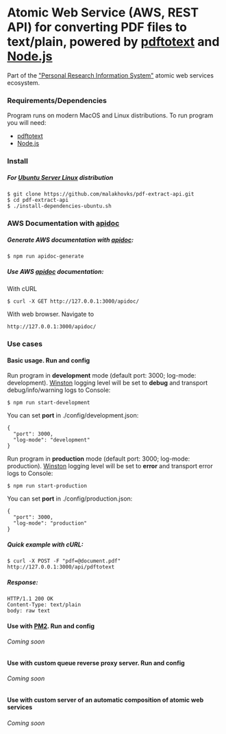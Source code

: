 # Atomic Web Service (AWS, REST API) for converting PDF files to text/plain, powered by [pdftotext](https://en.wikipedia.org/wiki/Pdftotext) and [Node.js](https://nodejs.org)

Part of the ["Personal Research Information System"](http://icybcluster.org.ua:34145/) atomic web services ecosystem.

### Requirements/Dependencies

Program runs on modern MacOS and Linux distributions.
To run program you will need:

* [pdftotext](https://en.wikipedia.org/wiki/Pdftotext)
* [Node.js](https://nodejs.org)

### Install

##### For [Ubuntu Server Linux](https://www.ubuntu.com/download/server) distribution

```
$ git clone https://github.com/malakhovks/pdf-extract-api.git
$ cd pdf-extract-api
$ ./install-dependencies-ubuntu.sh
```
### AWS Documentation with [apidoc](http://apidocjs.com/)

##### Generate AWS documentation with [apidoc](http://apidocjs.com/):

```
$ npm run apidoc-generate
```

##### Use AWS [apidoc](http://apidocjs.com/) documentation:

With cURL

```
$ curl -X GET http://127.0.0.1:3000/apidoc/
```

With web browser. Navigate to

```
http://127.0.0.1:3000/apidoc/
```

### Use cases

#### Basic usage. Run and config

Run program in **development** mode (default port: 3000; log-mode: development).
[Winston](https://www.npmjs.com/package/winston) logging level will be set to **debug** and transport debug/info/warning logs to Console:

```
$ npm run start-development
```

You can set **port** in ./config/development.json:

```
{
  "port": 3000,
  "log-mode": "development"
}
```

Run program in **production** mode (default port: 3000; log-mode: production).
[Winston](https://www.npmjs.com/package/winston) logging level will be set to **error** and transport error logs to Console:

```
$ npm run start-production
```

You can set **port** in ./config/production.json:

```
{
  "port": 3000,
  "log-mode": "production"
}
```

##### Quick example with cURL:

```
$ curl -X POST -F "pdf=@document.pdf" http://127.0.0.1:3000/api/pdftotext
```

##### Response:

```
HTTP/1.1 200 OK
Content-Type: text/plain
body: raw text
```

#### Use with [PM2](http://pm2.keymetrics.io/). Run and config

###### Coming soon

#### Use with custom queue reverse proxy server. Run and config

###### Coming soon

#### Use with custom server of an automatic composition of atomic web services

###### Coming soon

